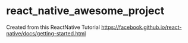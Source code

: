# react_native_awesome_project

Created from this ReactNative Tutorial https://facebook.github.io/react-native/docs/getting-started.html
